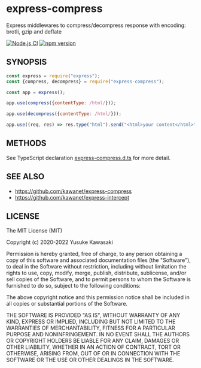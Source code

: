 # express-compress

Express middlewares to compress/decompress response with encoding: brotli, gzip and deflate

[![Node.js CI](https://github.com/kawanet/express-compress/workflows/Node.js%20CI/badge.svg?branch=master)](https://github.com/kawanet/express-compress/actions/)
[![npm version](https://badge.fury.io/js/express-compress.svg)](https://www.npmjs.com/package/express-compress)

## SYNOPSIS

```js
const express = require("express");
const {compress, decompress} = require("express-compress");

const app = express();

app.use(compress({contentType: /html/}));

app.use(decompress({contentType: /html/}));

app.use((req, res) => res.type("html").send("<html>your content</html>"));
```

## METHODS

See TypeScript declaration
[express-compress.d.ts](https://github.com/kawanet/express-compress/blob/master/types/express-compress.d.ts)
for more detail.

## SEE ALSO

- https://github.com/kawanet/express-compress
- https://github.com/kawanet/express-intercept

## LICENSE

The MIT License (MIT)

Copyright (c) 2020-2022 Yusuke Kawasaki

Permission is hereby granted, free of charge, to any person obtaining a copy
of this software and associated documentation files (the "Software"), to deal
in the Software without restriction, including without limitation the rights
to use, copy, modify, merge, publish, distribute, sublicense, and/or sell
copies of the Software, and to permit persons to whom the Software is
furnished to do so, subject to the following conditions:

The above copyright notice and this permission notice shall be included in all
copies or substantial portions of the Software.

THE SOFTWARE IS PROVIDED "AS IS", WITHOUT WARRANTY OF ANY KIND, EXPRESS OR
IMPLIED, INCLUDING BUT NOT LIMITED TO THE WARRANTIES OF MERCHANTABILITY,
FITNESS FOR A PARTICULAR PURPOSE AND NONINFRINGEMENT. IN NO EVENT SHALL THE
AUTHORS OR COPYRIGHT HOLDERS BE LIABLE FOR ANY CLAIM, DAMAGES OR OTHER
LIABILITY, WHETHER IN AN ACTION OF CONTRACT, TORT OR OTHERWISE, ARISING FROM,
OUT OF OR IN CONNECTION WITH THE SOFTWARE OR THE USE OR OTHER DEALINGS IN THE
SOFTWARE.

